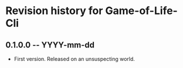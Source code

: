 # Revision history for Game-of-Life-Cli

## 0.1.0.0 -- YYYY-mm-dd

* First version. Released on an unsuspecting world.
